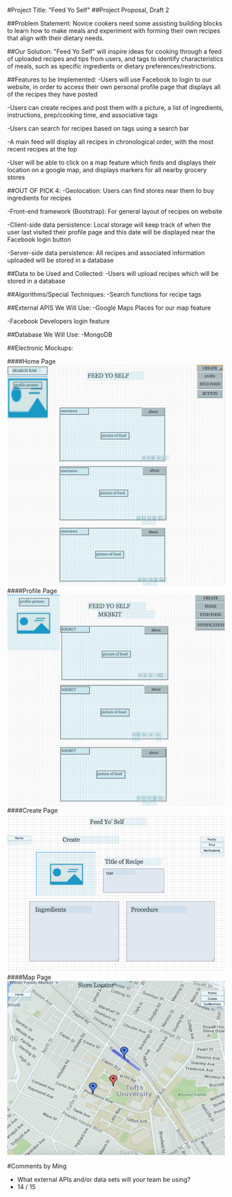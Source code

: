 #Project Title: "Feed Yo Self"
##Project Proposal, Draft 2

##Problem Statement:
Novice cookers need some assisting building blocks to learn
how to make meals and experiment with forming their own recipes that align with their dietary needs.

##Our Solution:
"Feed Yo Self" will inspire ideas for cooking through a feed of uploaded recipes and tips from users, and tags to identify characteristics of meals, such as specific ingredients or dietary preferences/restrictions.

##Features to be Implemented:
  -Users will use Facebook to login to our website, in order to access their own personal profile page that displays all of the recipes they have posted

  -Users can create recipes and post them with a picture, a list of ingredients, instructions, prep/cooking time, and associative tags

  -Users can search for recipes based on tags using a search bar

  -A main feed will display all recipes in chronological order, with the most recent recipes at the top

  -User will be able to click on a map feature which finds and displays their location on a google map, and displays markers for all nearby grocery stores

##OUT OF PICK 4:
  -Geolocation: Users can find stores near them to buy ingredients for recipes

  -Front-end framework (Bootstrap): For general layout of recipes on website

  -Client-side data persistence: Local storage will keep track of when the user last visited their profile page and this date will be displayed near the Facebook login button

  -Server-side data persistence: All recipes and associated information uploaded will be stored in a database

##Data to be Used and Collected:
-Users will upload recipes which will be stored in a database

##Algorithms/Special Techniques:
  -Search functions for recipe tags

##External APIS We Will Use:
  -Google Maps Places for our map feature

  -Facebook Developers login feature

##Database We Will Use:
  -MongoDB

##Electronic Mockups:

####Home Page
![Home](home_page.png "Home")
####Profile Page
![Profile](profile.png "Profile")
####Create Page
![Create](create_page.png "Create")
####Map Page
![Map](map_page.png "Map")

#Comments by Ming
* What external APIs and/or data sets will your team be using?
* 14 / 15

